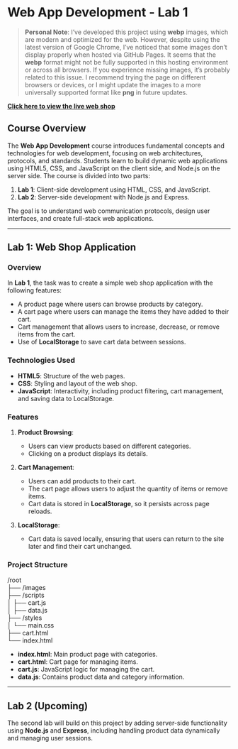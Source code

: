 # Web App Development - Lab 1

> **Personal Note**: I’ve developed this project using **webp** images, which are modern and optimized for the web. However, despite using the latest version of Google Chrome, I’ve noticed that some images don’t display properly when hosted via GitHub Pages. It seems that the **webp** format might not be fully supported in this hosting environment or across all browsers. If you experience missing images, it’s probably related to this issue. I recommend trying the page on different browsers or devices, or I might update the images to a more universally supported format like **png** in future updates.

[**Click here to view the live web shop**](https://fran-galic.github.io/Web-App-Development-Lab1/)

## Course Overview

The **Web App Development** course introduces fundamental concepts and technologies for web development, focusing on web architectures, protocols, and standards. Students learn to build dynamic web applications using HTML5, CSS, and JavaScript on the client side, and Node.js on the server side. The course is divided into two parts:

1. **Lab 1**: Client-side development using HTML, CSS, and JavaScript.
2. **Lab 2**: Server-side development with Node.js and Express.

The goal is to understand web communication protocols, design user interfaces, and create full-stack web applications.

---

## Lab 1: Web Shop Application

### Overview

In **Lab 1**, the task was to create a simple web shop application with the following features:

- A product page where users can browse products by category.
- A cart page where users can manage the items they have added to their cart.
- Cart management that allows users to increase, decrease, or remove items from the cart.
- Use of **LocalStorage** to save cart data between sessions.

### Technologies Used

- **HTML5**: Structure of the web pages.
- **CSS**: Styling and layout of the web shop.
- **JavaScript**: Interactivity, including product filtering, cart management, and saving data to LocalStorage.

### Features

1. **Product Browsing**:

   - Users can view products based on different categories.
   - Clicking on a product displays its details.

2. **Cart Management**:

   - Users can add products to their cart.
   - The cart page allows users to adjust the quantity of items or remove items.
   - Cart data is stored in **LocalStorage**, so it persists across page reloads.

3. **LocalStorage**:
   - Cart data is saved locally, ensuring that users can return to the site later and find their cart unchanged.

### Project Structure

/root  
├── /images  
├── /scripts  
│ ├── cart.js  
│ ├── data.js  
├── /styles  
│ └── main.css  
├── cart.html  
└── index.html

- **index.html**: Main product page with categories.
- **cart.html**: Cart page for managing items.
- **cart.js**: JavaScript logic for managing the cart.
- **data.js**: Contains product data and category information.

---

## Lab 2 (Upcoming)

The second lab will build on this project by adding server-side functionality using **Node.js** and **Express**, including handling product data dynamically and managing user sessions.
